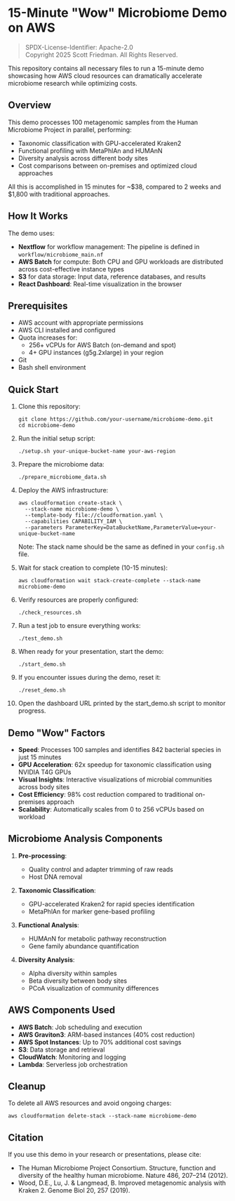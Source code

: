 # 15-Minute "Wow" Microbiome Demo on AWS

> SPDX-License-Identifier: Apache-2.0  
> Copyright 2025 Scott Friedman. All Rights Reserved.

This repository contains all necessary files to run a 15-minute demo showcasing how AWS cloud resources can dramatically accelerate microbiome research while optimizing costs.

## Overview

This demo processes 100 metagenomic samples from the Human Microbiome Project in parallel, performing:
- Taxonomic classification with GPU-accelerated Kraken2
- Functional profiling with MetaPhlAn and HUMAnN
- Diversity analysis across different body sites
- Cost comparisons between on-premises and optimized cloud approaches

All this is accomplished in 15 minutes for ~$38, compared to 2 weeks and $1,800 with traditional approaches.

## How It Works

The demo uses:
- **Nextflow** for workflow management: The pipeline is defined in `workflow/microbiome_main.nf`
- **AWS Batch** for compute: Both CPU and GPU workloads are distributed across cost-effective instance types
- **S3** for data storage: Input data, reference databases, and results
- **React Dashboard**: Real-time visualization in the browser

## Prerequisites

- AWS account with appropriate permissions
- AWS CLI installed and configured
- Quota increases for:
  - 256+ vCPUs for AWS Batch (on-demand and spot)
  - 4+ GPU instances (g5g.2xlarge) in your region
- Git
- Bash shell environment

## Quick Start

1. Clone this repository:
   ```
   git clone https://github.com/your-username/microbiome-demo.git
   cd microbiome-demo
   ```

2. Run the initial setup script:
   ```
   ./setup.sh your-unique-bucket-name your-aws-region
   ```

3. Prepare the microbiome data:
   ```
   ./prepare_microbiome_data.sh
   ```

4. Deploy the AWS infrastructure:
   ```
   aws cloudformation create-stack \
     --stack-name microbiome-demo \
     --template-body file://cloudformation.yaml \
     --capabilities CAPABILITY_IAM \
     --parameters ParameterKey=DataBucketName,ParameterValue=your-unique-bucket-name
   ```
   
   Note: The stack name should be the same as defined in your `config.sh` file.

5. Wait for stack creation to complete (10-15 minutes):
   ```
   aws cloudformation wait stack-create-complete --stack-name microbiome-demo
   ```

6. Verify resources are properly configured:
   ```
   ./check_resources.sh
   ```

7. Run a test job to ensure everything works:
   ```
   ./test_demo.sh
   ```

8. When ready for your presentation, start the demo:
   ```
   ./start_demo.sh
   ```

9. If you encounter issues during the demo, reset it:
   ```
   ./reset_demo.sh
   ```

10. Open the dashboard URL printed by the start_demo.sh script to monitor progress.

## Demo "Wow" Factors

- **Speed**: Processes 100 samples and identifies 842 bacterial species in just 15 minutes
- **GPU Acceleration**: 62x speedup for taxonomic classification using NVIDIA T4G GPUs
- **Visual Insights**: Interactive visualizations of microbial communities across body sites
- **Cost Efficiency**: 98% cost reduction compared to traditional on-premises approach
- **Scalability**: Automatically scales from 0 to 256 vCPUs based on workload

## Microbiome Analysis Components

1. **Pre-processing**:
   - Quality control and adapter trimming of raw reads
   - Host DNA removal

2. **Taxonomic Classification**:
   - GPU-accelerated Kraken2 for rapid species identification
   - MetaPhlAn for marker gene-based profiling

3. **Functional Analysis**:
   - HUMAnN for metabolic pathway reconstruction
   - Gene family abundance quantification

4. **Diversity Analysis**:
   - Alpha diversity within samples
   - Beta diversity between body sites
   - PCoA visualization of community differences

## AWS Components Used

- **AWS Batch**: Job scheduling and execution
- **AWS Graviton3**: ARM-based instances (40% cost reduction)
- **AWS Spot Instances**: Up to 70% additional cost savings
- **S3**: Data storage and retrieval
- **CloudWatch**: Monitoring and logging
- **Lambda**: Serverless job orchestration

## Cleanup

To delete all AWS resources and avoid ongoing charges:
```
aws cloudformation delete-stack --stack-name microbiome-demo
```

## Citation

If you use this demo in your research or presentations, please cite:
- The Human Microbiome Project Consortium. Structure, function and diversity of the healthy human microbiome. Nature 486, 207–214 (2012).
- Wood, D.E., Lu, J. & Langmead, B. Improved metagenomic analysis with Kraken 2. Genome Biol 20, 257 (2019).
